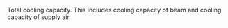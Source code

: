 ﻿Total cooling capacity. This includes cooling capacity of beam and cooling capacity of supply air.
